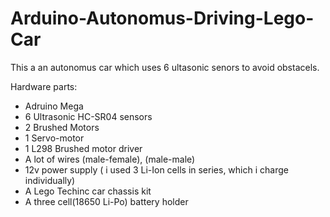 # Arduino-Autonomus-Driving-Lego-Car
This a an autonomus car which uses 6 ultasonic senors to avoid obstacels.

Hardware parts:
- Adruino Mega 
- 6 Ultrasonic HC-SR04 sensors 
- 2 Brushed Motors
- 1 Servo-motor
- 1 L298 Brushed motor driver 
- A lot of wires (male-female), (male-male)
- 12v power supply ( i used 3 Li-Ion cells in series, which i charge individually)
- A Lego Techinc car chassis kit
- A three cell(18650 Li-Po) battery holder

